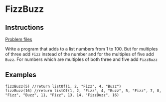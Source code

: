 # FizzBuzz

## Instructions

[Problem files](.)

Write a program that adds to a list numbers from 1 to 100. But for multiples of three add `Fizz` instead of the number and for the multiples
of five add `Buzz`. For numbers which are multiples of both three and five add `FizzBuzz`

## Examples

```
fizzBuzz(5) //return listOf(1, 2, "Fizz", 4, "Buzz")
fizzBuzz(16) //return listOf(1, 2, "Fizz", 4, "Buzz", 5, "Fizz", 7, 8, "Fizz", "Buzz", 11, "Fizz", 13, 14, "FizzBuzz", 16)
```

